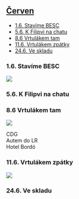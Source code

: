 ## [Červen](2020.md)   

- [1.6. Stavíme BESC](#16-stavíme-besc)
- [5.6. K Filipvi na chatu](#56-k-filipvi-na-chatu)
- [8.6 Vrtulákem tam](#86-vrtulákem-tam)
- [11.6. Vrtulákem zpátky](#116-vrtulákem-zpátky)
- [24.6. Ve skladu](#246-ve-skladu)

### 1.6. Stavíme BESC

<a href="../images/2020_june/1_1.jpg" target="_blank"><img src="../images/thumbnails/2020_june/1_1.jpg"></a>

### 5.6. K Filipvi na chatu

### 8.6 Vrtulákem tam

<a href="../images/2020_june/8_1.jpg" target="_blank"><img src="../images/thumbnails/2020_june/8_1.jpg"></a>

CDG<br>
Autem do LR<br>
Hotel Bordó

### 11.6. Vrtulákem zpátky

<a href="../images/2020_june/11_1.jpg" target="_blank"><img src="../images/thumbnails/2020_june/11_1.jpg"></a>


### 24.6. Ve skladu

